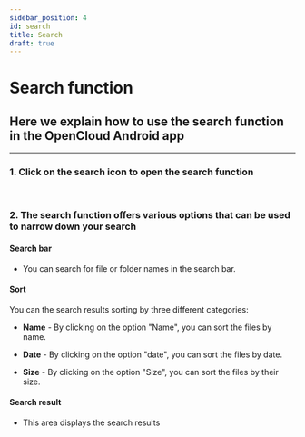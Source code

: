 ```yaml
---
sidebar_position: 4
id: search
title: Search
draft: true
---
```


# Search function

## Here we explain how to use the search function in the OpenCloud Android app

---

### 1. Click on the search icon to open the search function

<!-- <img src={require("./img/search/search-symbol.png").default} alt="magnifying glass icon" width="300"/> -->
<br/>

### 2. The search function offers various options that can be used to narrow down your search

#### Search bar

- You can search for file or folder names in the search bar.
  <!-- <img src={require("./img/search/searchbar.png").default} alt="search bar" width="300"/> -->

#### Sort

You can the search results sorting by three different categories:

<!-- <img src={require("./img/search/sort-button.png").default} alt="Sort button" width="300"/> -->

- **Name** - By clicking on the option "Name", you can sort the files by name.
<!-- <img src={require("./img/search/name.png").default} alt="Sort by name" width="300"/> -->

- **Date** - By clicking on the option "date", you can sort the files by date.
<!-- <img src={require("./img/search/date.png").default} alt="Sort by date" width="300"/> -->

- **Size** - By clicking on the option "Size", you can sort the files by their size.
  <!-- <img src={require("./img/search/size.png").default} alt="Sort by size" width="300"/> -->

#### Search result

- This area displays the search results
  <!-- <img src={require("./img/search/search-result.png").default} alt="Search results" width="300"/> -->
